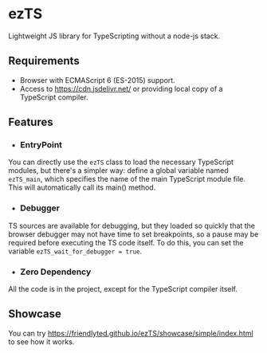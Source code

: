 # ezTS

Lightweight JS library for TypeScripting without a node-js stack.

## Requirements

- Browser with ECMAScript 6 (ES-2015) support.
- Access to https://cdn.jsdelivr.net/ or providing local copy of a TypeScript compiler.

## Features

- ### EntryPoint

You can directly use the `ezTS` class to load the necessary TypeScript modules, but there's a simpler way: define a
global variable named `ezTS_main`, which specifies the name of the main TypeScript module file.
This will automatically call its main() method.

- ### Debugger

TS sources are available for debugging, but they loaded so quickly that the browser debugger may not have time to set
breakpoints, so a pause may be required before executing the TS code itself. To do this, you can set the 
variable `ezTS_wait_for_debugger = true`.

- ### Zero Dependency

All the code is in the project, except for the TypeScript compiler itself.

## Showcase

You can try https://friendlyted.github.io/ezTS/showcase/simple/index.html to see how it works.
